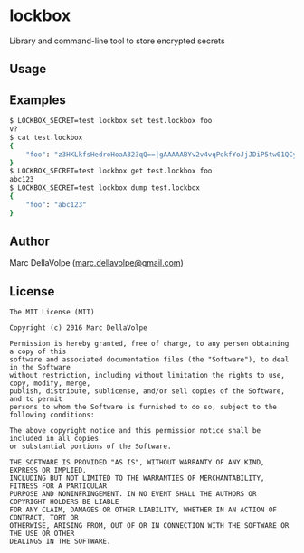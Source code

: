 # lockbox

Library and command-line tool to store encrypted secrets

## Usage

## Examples
```bash
$ LOCKBOX_SECRET=test lockbox set test.lockbox foo
v?
$ cat test.lockbox
{
    "foo": "z3HKLkfsHedroHoaA323qQ==|gAAAAABYv2v4vqPokfYoJjJDiP5tw01QCyO4jGpSwDv5KqqoTIqDw3Yq_bkyjaCgP4Vhd6-Ms2L_rieA04fVTecpDUBf7iETlw=="
}
$ LOCKBOX_SECRET=test lockbox get test.lockbox foo
abc123
$ LOCKBOX_SECRET=test lockbox dump test.lockbox
{
    "foo": "abc123"
}
```

## Author

Marc DellaVolpe  (marc.dellavolpe@gmail.com)

## License
    The MIT License (MIT)

    Copyright (c) 2016 Marc DellaVolpe

    Permission is hereby granted, free of charge, to any person obtaining a copy of this
    software and associated documentation files (the "Software"), to deal in the Software
    without restriction, including without limitation the rights to use, copy, modify, merge,
    publish, distribute, sublicense, and/or sell copies of the Software, and to permit
    persons to whom the Software is furnished to do so, subject to the following conditions:

    The above copyright notice and this permission notice shall be included in all copies
    or substantial portions of the Software.

    THE SOFTWARE IS PROVIDED "AS IS", WITHOUT WARRANTY OF ANY KIND, EXPRESS OR IMPLIED,
    INCLUDING BUT NOT LIMITED TO THE WARRANTIES OF MERCHANTABILITY, FITNESS FOR A PARTICULAR
    PURPOSE AND NONINFRINGEMENT. IN NO EVENT SHALL THE AUTHORS OR COPYRIGHT HOLDERS BE LIABLE
    FOR ANY CLAIM, DAMAGES OR OTHER LIABILITY, WHETHER IN AN ACTION OF CONTRACT, TORT OR
    OTHERWISE, ARISING FROM, OUT OF OR IN CONNECTION WITH THE SOFTWARE OR THE USE OR OTHER
    DEALINGS IN THE SOFTWARE.
